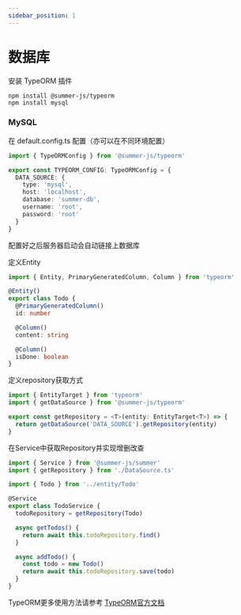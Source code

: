 ```yaml
---
sidebar_position: 1
---
```


# 数据库

安装 TypeORM 插件

```
npm install @summer-js/typeorm
npm install mysql
```

### MySQL

在 default.config.ts 配置（亦可以在不同环境配置）

```ts title="config/default.config.ts"
import { TypeORMConfig } from '@summer-js/typeorm'

export const TYPEORM_CONFIG: TypeORMConfig = {
  DATA_SOURCE: {
    type: 'mysql',
    host: 'localhost',
    database: 'summer-db',
    username: 'root',
    password: 'root'
  }
}
```
配置好之后服务器启动会自动链接上数据库

定义Entity
```ts title="entity/Todo.ts"
import { Entity, PrimaryGeneratedColumn, Column } from 'typeorm'

@Entity()
export class Todo {
  @PrimaryGeneratedColumn()
  id: number

  @Column()
  content: string

  @Column()
  isDone: boolean
}
```

定义repository获取方式
```ts title="DataSource.ts"
import { EntityTarget } from 'typeorm'
import { getDataSource } from '@summer-js/typeorm'

export const getRepository = <T>(entity: EntityTarget<T>) => {
  return getDataSource('DATA_SOURCE').getRepository(entity)
}
```

在Service中获取Repository并实现增删改查
```ts
import { Service } from '@summer-js/summer'
import { getRepository } from './DataSource.ts'

import { Todo } from '../entity/Todo'

@Service
export class TodoService {
  todoRepository = getRepository(Todo)

  async getTodos() {
    return await this.todoRepository.find()
  }

  async addTodo() {
    const todo = new Todo()
    return await this.todoRepository.save(todo)
  }
}
```


TypeORM更多使用方法请参考 [TypeORM官方文档](https://typeorm.io/)